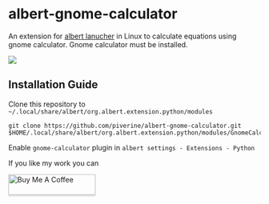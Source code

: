 # albert-gnome-calculator
An extension for [albert lanucher](https://albertlauncher.github.io/) in Linux to calculate equations using gnome calculator. Gnome calculator must be installed.

![](screenshots/screenshot1.png)

## Installation Guide
Clone this repository to `~/.local/share/albert/org.albert.extension.python/modules`
```
git clone https://github.com/piverine/albert-gnome-calculator.git $HOME/.local/share/albert/org.albert.extension.python/modules/GnomeCalculator
```
Enable `gnome-calculator` plugin in `albert settings - Extensions - Python`

If you like my work you can

<a href="https://www.buymeacoffee.com/rohankumar3" target="_blank"><img src="https://www.buymeacoffee.com/assets/img/custom_images/orange_img.png" alt="Buy Me A Coffee" style="height: 41px !important;width: 174px !important;box-shadow: 0px 3px 2px 0px rgba(190, 190, 190, 0.5) !important;-webkit-box-shadow: 0px 3px 2px 0px rgba(190, 190, 190, 0.5) !important;" ></a>
